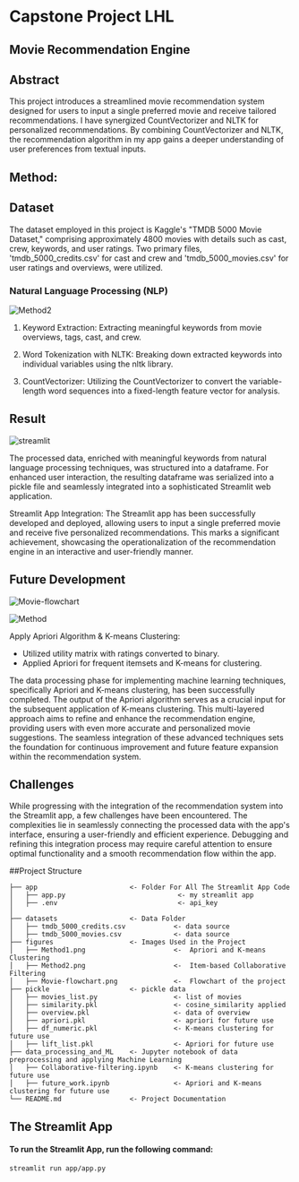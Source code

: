 # Capstone Project LHL
## Movie Recommendation Engine
## Abstract
This project introduces a streamlined movie recommendation system designed for users to input a single preferred movie and receive tailored recommendations. 
I have synergized CountVectorizer and NLTK for personalized recommendations. By combining CountVectorizer and NLTK, the recommendation algorithm in my app gains a deeper understanding of user preferences from textual inputs.

## Method:
## Dataset
The dataset employed in this project is Kaggle's "TMDB 5000 Movie Dataset," comprising approximately 4800 movies with details such as cast, crew, keywords, and user ratings. Two primary files, 'tmdb_5000_credits.csv' for cast and crew and 'tmdb_5000_movies.csv' for user ratings and overviews, were utilized.

### Natural Language Processing (NLP)

![Method2](https://github.com/sjrpokemon/LHL-final-project/assets/128329266/2ffa827c-7554-4791-8476-4848f67faf11)

1. Keyword Extraction: Extracting meaningful keywords from movie overviews, tags, cast, and crew.

2. Word Tokenization with NLTK: Breaking down extracted keywords into individual variables using the nltk library.

3. CountVectorizer: Utilizing the CountVectorizer to convert the variable-length word sequences into a fixed-length feature vector for analysis.

## Result

![streamlit](https://github.com/sjrpokemon/LHL-final-project/assets/128329266/75b20b87-7347-467f-8da0-bf643c15e9d1)

The processed data, enriched with meaningful keywords from natural language processing techniques, was structured into a dataframe. For enhanced user interaction, the resulting dataframe was serialized into a pickle file and seamlessly integrated into a sophisticated Streamlit web application.

Streamlit App Integration: The Streamlit app has been successfully developed and deployed, allowing users to input a single preferred movie and receive five personalized recommendations. This marks a significant achievement, showcasing the operationalization of the recommendation engine in an interactive and user-friendly manner.

## Future Development

![Movie-flowchart](https://github.com/sjrpokemon/LHL-final-project/assets/128329266/0c6c662d-0a95-42e9-8a13-000e8ea72050)


![Method](https://github.com/sjrpokemon/LHL-final-project/assets/128329266/7f4ba9c2-a4ad-41ae-81f0-e15283cedc74)

Apply Apriori Algorithm & K-means Clustering:
  - Utilized utility matrix with ratings converted to binary.
  -  Applied Apriori for frequent itemsets and K-means for clustering.

The data processing phase for implementing machine learning techniques, specifically Apriori and K-means clustering, has been successfully completed. The output of the Apriori algorithm serves as a crucial input for the subsequent application of K-means clustering. This multi-layered approach aims to refine and enhance the recommendation engine, providing users with even more accurate and personalized movie suggestions. The seamless integration of these advanced techniques sets the foundation for continuous improvement and future feature expansion within the recommendation system.

## Challenges
While progressing with the integration of the recommendation system into the Streamlit app, a few challenges have been encountered. The complexities lie in seamlessly connecting the processed data with the app's interface, ensuring a user-friendly and efficient experience. Debugging and refining this integration process may require careful attention to ensure optimal functionality and a smooth recommendation flow within the app.

##Project Structure
```
├── app                       <- Folder For All The Streamlit App Code  
│   ├── app.py                            <- my streamlit app 
│   ├── .env                              <- api_key
│
├── datasets                  <- Data Folder 
│   ├── tmdb_5000_credits.csv            <- data source
│   ├── tmdb_5000_movies.csv             <- data source
├── figures                   <- Images Used in the Project 
│   ├── Method1.png                      <-  Apriori and K-means Clustering   
│   ├── Method2.png                      <-  Item-based Collaborative Filtering
│   ├── Movie-flowchart.png              <-  Flowchart of the project
├── pickle                    <- pickle data
│   ├── movies_list.py                   <- list of movies
│   ├── similarity.pkl                   <- cosine_similarity applied
│   ├── overview.pkl                     <- data of overview
│   ├── apriori.pkl                      <- apriori for future use
│   ├── df_numeric.pkl                   <- K-means clustering for future use
│   ├── lift_list.pkl                    <- Apriori for future use
├── data_processing_and_ML    <- Jupyter notebook of data preprocessing and applying Machine Learning
│   ├── Collaborative-filtering.ipynb    <- K-means clustering for future use
│   ├── future_work.ipynb                <- Apriori and K-means clustering for future use      
└── README.md                 <- Project Documentation
```
## The Streamlit App
#### To run the Streamlit App, run the following command: 
```
streamlit run app/app.py
```

